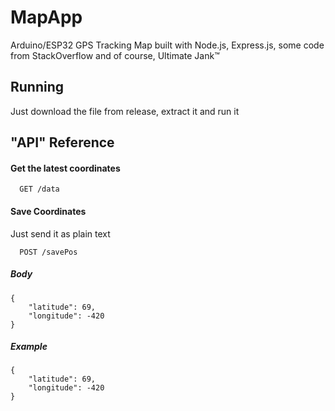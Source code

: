 
# MapApp
Arduino/ESP32 GPS Tracking Map built with Node.js, Express.js, some code from StackOverflow and of course, Ultimate Jank™
## Running
Just download the file from release, extract it and run it

## "API" Reference

#### Get the latest coordinates

```
  GET /data
```

#### Save Coordinates
Just send it as plain text

```
  POST /savePos
```

##### Body

```
{
    "latitude": 69,
    "longitude": -420
}

```
##### Example

```
{
    "latitude": 69,
    "longitude": -420
}

```

